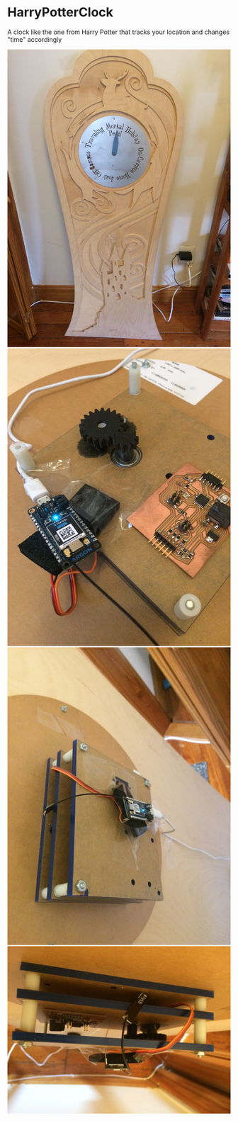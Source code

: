 # HarryPotterClock
A clock like the one from Harry Potter that tracks your location and changes "time" accordingly

![alt text](https://github.com/akhilgupta1093/HarryPotterClock/blob/main/IMG_4503.JPG)
![alt text](https://github.com/akhilgupta1093/HarryPotterClock/blob/main/IMG_4497.JPG)
![alt text](https://github.com/akhilgupta1093/HarryPotterClock/blob/main/IMG_4499.JPG)
![alt text](https://github.com/akhilgupta1093/HarryPotterClock/blob/main/IMG_4502.JPG)

